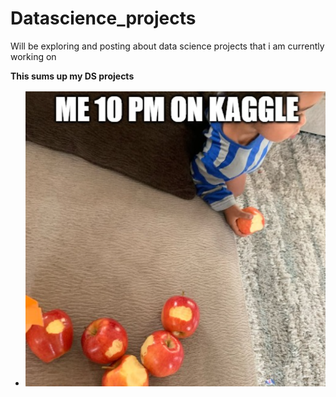 # Datascience_projects
Will be exploring and posting about data science projects that i am currently working on

**This sums up my DS projects**
- ![](https://github.com/Lande21/Datascience_projects/blob/main/kaggle.png)
